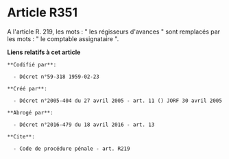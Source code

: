 # Article R351

A l'article R. 219, les mots : " les régisseurs d'avances " sont remplacés par les mots : " le comptable assignataire ".

**Liens relatifs à cet article**

	**Codifié par**:

	  - Décret n°59-318 1959-02-23

	**Créé par**:

	  - Décret n°2005-404 du 27 avril 2005 - art. 11 () JORF 30 avril 2005

	**Abrogé par**:

	  - Décret n°2016-479 du 18 avril 2016 - art. 13

	**Cite**:

	  - Code de procédure pénale - art. R219
